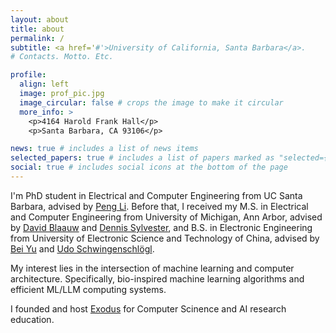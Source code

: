 ```yaml
---
layout: about
title: about
permalink: /
subtitle: <a href='#'>University of California, Santa Barbara</a>. 
# Contacts. Motto. Etc.

profile:
  align: left
  image: prof_pic.jpg
  image_circular: false # crops the image to make it circular
  more_info: >
    <p>4164 Harold Frank Hall</p>
    <p>Santa Barbara, CA 93106</p>

news: true # includes a list of news items
selected_papers: true # includes a list of papers marked as "selected={true}"
social: true # includes social icons at the bottom of the page
---
```


I'm PhD student in Electrical and Computer Engineering from UC Santa Barbara, advised by [Peng Li](https://web.ece.ucsb.edu/~lip/). Before that, I received my M.S. in Electrical and Computer Engineering from University of Michigan, Ann Arbor, advised by [David Blaauw](https://blaauw.engin.umich.edu/) and [Dennis Sylvester](https://sylvester.engin.umich.edu/), and B.S. in Electronic Engineering from University of Electronic Science and Technology of China, advised by [Bei Yu](https://www.cse.cuhk.edu.hk/~byu/) and [Udo Schwingenschlögl](https://www.kaust.edu.sa/en/study/faculty/udo-schwingenschlogl).

My interest lies in the intersection of machine learning and computer architecture. Specifically, bio-inspired machine learning algorithms and efficient ML/LLM computing systems. 

I founded and host [Exodus](https://podcasts.apple.com/us/podcast/%E5%87%BA%E5%9F%83%E5%8F%8A%E8%AE%B0exodus/id1738168003) for Computer Scinence and AI research education.
